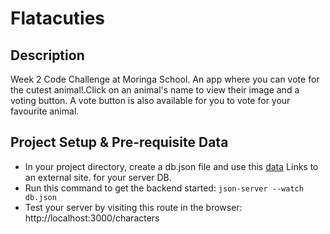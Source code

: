 # Flatacuties

## Description
Week 2 Code Challenge at Moringa School. An app where you can vote for the cutest animal!.Click on an animal's name to view their image and a voting button. A vote button is also available for you to vote for your favourite animal.

## Project Setup & Pre-requisite Data
- In your project directory, create a db.json file and use this [data](https://docs.google.com/document/d/1EUcHU9gkydR3IfJDTebW5iNHP2BCMRcv508R7BAXSvo/edit?usp=sharing)
Links to an external site. for your server DB.
- Run this command to get the backend started: `json-server --watch db.json`
- Test your server by visiting this route in the browser: http://localhost:3000/characters
